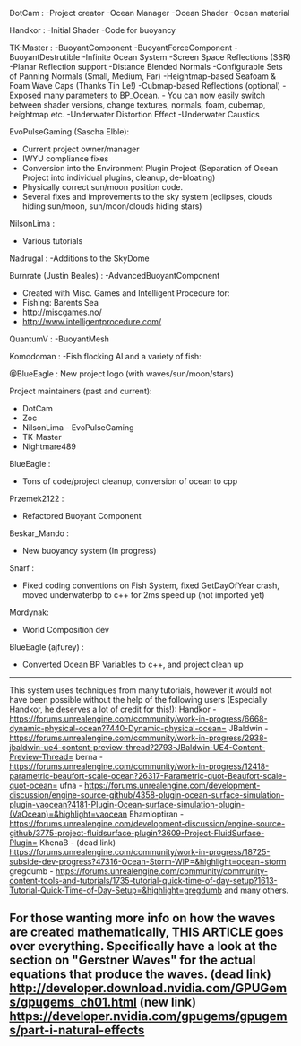 DotCam :
-Project creator
-Ocean Manager
-Ocean Shader
-Ocean material

Handkor :
-Initial Shader
-Code for buoyancy


TK-Master :
-BuoyantComponent
-BuoyantForceComponent
-BuoyantDestrutible
-Infinite Ocean System
-Screen Space Reflections (SSR)
-Planar Reflection support
-Distance Blended Normals
-Configurable Sets of Panning Normals (Small, Medium, Far)
-Heightmap-based Seafoam & Foam Wave Caps (Thanks Tin Le!)
-Cubmap-based Reflections (optional)
-Exposed many parameters to BP_Ocean. - You can now easily switch between shader versions, change textures, normals, foam, cubemap, heightmap etc.
-Underwater Distortion Effect
-Underwater Caustics

EvoPulseGaming (Sascha Elble):
- Current project owner/manager
- IWYU compliance fixes
- Conversion into the Environment Plugin Project (Separation of Ocean Project into individual plugins, cleanup, de-bloating)
- Physically correct sun/moon position code.
- Several fixes and improvements to the sky system (eclipses, clouds hiding sun/moon, sun/moon/clouds hiding stars)

NilsonLima :
- Various tutorials

Nadrugal :
-Additions to the SkyDome


Burnrate (Justin Beales) :
-AdvancedBuoyantComponent
* Created with Misc. Games and Intelligent Procedure for:
* Fishing: Barents Sea
* http://miscgames.no/
* http://www.intelligentprocedure.com/ 

QuantumV :
-BuoyantMesh

Komodoman :
-Fish flocking AI and a variety of fish:

@BlueEagle :
New project logo (with waves/sun/moon/stars)


Project maintainers (past and current):
- DotCam
- Zoc
- NilsonLima
​​​​​​​- EvoPulseGaming
- TK-Master
- Nightmare489



BlueEagle :
- Tons of code/project cleanup, conversion of ocean to cpp

Przemek2122 :
-  Refactored Buoyant Component

Beskar_Mando :
- New buoyancy system (In progress)

Snarf :
- Fixed coding conventions on Fish System, fixed GetDayOfYear crash, moved underwaterbp to c++ for 2ms speed up (not imported yet)

Mordynak:
- World Composition dev

BlueEagle (ajfurey) :
- Converted Ocean BP Variables to c++, and project clean up
----------------------------------------------------------------

This system uses techniques from many tutorials, however it would not have been possible without the help of the following users (Especially Handkor, he deserves a lot of credit for this!):
Handkor - https://forums.unrealengine.com/community/work-in-progress/6668-dynamic-physical-ocean?7440-Dynamic-physical-ocean=
JBaldwin - https://forums.unrealengine.com/community/work-in-progress/2938-jbaldwin-ue4-content-preview-thread?2793-JBaldwin-UE4-Content-Preview-Thread=
berna - https://forums.unrealengine.com/community/work-in-progress/12418-parametric-beaufort-scale-ocean?26317-Parametric-quot-Beaufort-scale-quot-ocean=
ufna - https://forums.unrealengine.com/development-discussion/engine-source-github/4358-plugin-ocean-surface-simulation-plugin-vaocean?4181-Plugin-Ocean-surface-simulation-plugin-(VaOcean)=&highlight=vaocean
Ehamloptiran - https://forums.unrealengine.com/development-discussion/engine-source-github/3775-project-fluidsurface-plugin?3609-Project-FluidSurface-Plugin=
KhenaB - (dead link) https://forums.unrealengine.com/community/work-in-progress/18725-subside-dev-progress?47316-Ocean-Storm-WIP=&highlight=ocean+storm
gregdumb - https://forums.unrealengine.com/community/community-content-tools-and-tutorials/1735-tutorial-quick-time-of-day-setup?1613-Tutorial-Quick-Time-of-Day-Setup=&highlight=gregdumb
and many others.

For those wanting more info on how the waves are created mathematically, THIS ARTICLE goes over everything. Specifically have a look at the section on "Gerstner Waves" for the actual equations that produce the waves.
(dead link) http://developer.download.nvidia.com/GPUGems/gpugems_ch01.html
(new link) https://developer.nvidia.com/gpugems/gpugems/part-i-natural-effects
----------------------------------------------------------------